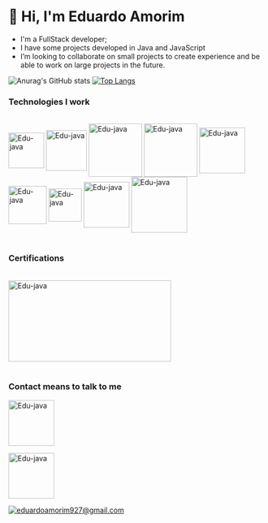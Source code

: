  <h1>👋 Hi, I'm Eduardo Amorim</h1>
 
- I'm a FullStack developer;
- I have some projects developed in Java and JavaScript
- I’m looking to collaborate on small projects to create experience and be able to work on large projects in the future.

![Anurag's GitHub stats](https://github-readme-stats.vercel.app/api?username=Edu2805&show_icons=true&theme=radical)
[![Top Langs](https://github-readme-stats.vercel.app/api/top-langs/?username=Edu2805&layout=compact)](https://github.com/Edu2805/github-readme-stats)

<h3>Technologies I work</h3>
<div style="display: inline_block"><br>
  <img align="center" alt="Edu-java" heigth="60" width="70" src="https://img.shields.io/badge/Java-ED8B00?style=for-the-badge&logo=java&logoColor=white">
  <img align="center" alt="Edu-java" heigth="70" width="80" src="https://img.shields.io/badge/Spring-6DB33F?style=for-the-badge&logo=spring&logoColor=white">
  <img align="center" alt="Edu-java" heigth="95" width="105" src="https://img.shields.io/badge/JavaScript-F7DF1E?style=for-the-badge&logo=javascript&logoColor=black">
  <img align="center" alt="Edu-java" heigth="95" width="105" src="https://img.shields.io/badge/TypeScript-007ACC?style=for-the-badge&logo=typescript&logoColor=white">
  <img align="center" alt="Edu-java" heigth="80" width="90" src="https://img.shields.io/badge/Angular-DD0031?style=for-the-badge&logo=angular&logoColor=white">
  <img align="center" alt="Edu-java" heigth="65" width="75" src="https://img.shields.io/badge/HTML5-E34F26?style=for-the-badge&logo=html5&logoColor=white">
  <img align="center" alt="Edu-java" heigth="55" width="65" src="https://img.shields.io/badge/CSS3-1572B6?style=for-the-badge&logo=css3&logoColor=white">
  <img align="center" alt="Edu-java" heigth="80" width="90" src="https://img.shields.io/badge/Node.js-43853D?style=for-the-badge&logo=node.js&logoColor=white">
  <img align="center" alt="Edu-java" heigth="100" width="110" src="https://img.shields.io/badge/PostgreSQL-316192?style=for-the-badge&logo=postgresql&logoColor=white">
</div>
<br>
<h3>Certifications</h3>
<div style="display: inline_block"><br>
  <a href="https://catalog-education.oracle.com/pls/certview/sharebadge?id=44271D1881759FDB458B32C34067D66273CD3E4A5D0A093BDB360DF243990FA0">
      <img align="center" alt="Edu-java" height="160" width="320" src="https://brm-workforce.oracle.com/pdf/certview/images/JAVA8OJA.png">
  </a>
</div>
<br>
<h3>Contact means to talk to me</h3>
<div style="display: inline_block">
  <p><a href="https://www.linkedin.com/in/eduardo-amorim-85065b75" rel="nofollow"><img align="center" alt="Edu-java" heigth="90" width="90" src="https://img.shields.io/badge/LinkedIn-0077B5?style=for-the-badge&logo=linkedin&logoColor=white"></p>
   
   <p><a href="https://gitlab.com/Edu2805" rel="nofollow"><img align="center" alt="Edu-java" heigth="90" width="90" src="https://img.shields.io/badge/logo-gitlab-blue?logo=gitlab"></p>
  
 [![eduardoamorim927@gmail.com](https://img.shields.io/badge/-eduardoamorim927@gmail.com-c14438?style=flat-square&logo=Gmail&logoColor=white&link=mailto:eduardoamorim927@gmail.com)](mailto:eduardoamorim927@gmail.com)
   

</div> 

<!---
Edu2805/Edu2805 is a ✨ special ✨ repository because its `README.md` (this file) appears on your GitHub profile.
You can click the Preview link to take a look at your changes.
--->
